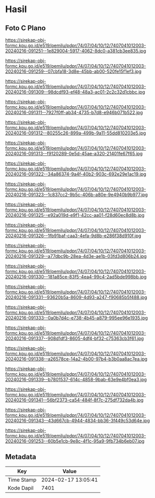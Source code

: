 # Hasil

## Foto C Plano

https://sirekap-obj-formc.kpu.go.id/e519/pemilu/pdpr/74/07/04/10/12/7407041012003-20240216-091251--1e829004-5917-4062-8dc0-a381cb3ee835.jpg

https://sirekap-obj-formc.kpu.go.id/e519/pemilu/pdpr/74/07/04/10/12/7407041012003-20240216-091259--07cbfa18-3d8e-45bb-ab00-520fe15f1ef3.jpg

https://sirekap-obj-formc.kpu.go.id/e519/pemilu/pdpr/74/07/04/10/12/7407041012003-20240216-091309--98dcdf93-ef48-48a3-ac01-2c2c32d1cbbc.jpg

https://sirekap-obj-formc.kpu.go.id/e519/pemilu/pdpr/74/07/04/10/12/7407041012003-20240216-091311--7927f0ff-ab34-4735-b7d8-e946b071b522.jpg

https://sirekap-obj-formc.kpu.go.id/e519/pemilu/pdpr/74/07/04/10/12/7407041012003-20240216-091312--80255c26-899a-499b-9a11-55dd810203e5.jpg

https://sirekap-obj-formc.kpu.go.id/e519/pemilu/pdpr/74/07/04/10/12/7407041012003-20240216-091313--f9120289-0e5d-45ae-a320-21401fe67f65.jpg

https://sirekap-obj-formc.kpu.go.id/e519/pemilu/pdpr/74/07/04/10/12/7407041012003-20240216-091322--34a86374-9a4f-40b2-903c-692e29e1ac19.jpg

https://sirekap-obj-formc.kpu.go.id/e519/pemilu/pdpr/74/07/04/10/12/7407041012003-20240216-091323--1c837cc2-9b5c-406b-a80e-9e4940b9b977.jpg

https://sirekap-obj-formc.kpu.go.id/e519/pemilu/pdpr/74/07/04/10/12/7407041012003-20240216-091325--e92a019d-e9f1-42cc-aa01-f28d60ec8d8b.jpg

https://sirekap-obj-formc.kpu.go.id/e519/pemilu/pdpr/74/07/04/10/12/7407041012003-20240216-091326--1fb91baf-caa3-4efa-9d8b-e286f38d910f.jpg

https://sirekap-obj-formc.kpu.go.id/e519/pemilu/pdpr/74/07/04/10/12/7407041012003-20240216-091329--a77dbc9b-28ea-4d3e-ae1b-03fd3d806b24.jpg

https://sirekap-obj-formc.kpu.go.id/e519/pemilu/pdpr/74/07/04/10/12/7407041012003-20240216-091330--181a85ce-83f5-4ea4-99c4-2ad5bde998bb.jpg

https://sirekap-obj-formc.kpu.go.id/e519/pemilu/pdpr/74/07/04/10/12/7407041012003-20240216-091331--93620b5a-8609-4d93-a247-f90685b5f488.jpg

https://sirekap-obj-formc.kpu.go.id/e519/pemilu/pdpr/74/07/04/10/12/7407041012003-20240216-091333--0a0b7d4c-e738-4b45-a879-995ee96e1935.jpg

https://sirekap-obj-formc.kpu.go.id/e519/pemilu/pdpr/74/07/04/10/12/7407041012003-20240216-091337--908d1df3-8605-4df4-bf32-c75363cb3f61.jpg

https://sirekap-obj-formc.kpu.go.id/e519/pemilu/pdpr/74/07/04/10/12/7407041012003-20240216-091338--a26578ce-14a2-4b00-97b4-b3b0aa8ac7ea.jpg

https://sirekap-obj-formc.kpu.go.id/e519/pemilu/pdpr/74/07/04/10/12/7407041012003-20240216-091339--b7801537-614c-4858-9bab-63e9e4bf0ea3.jpg

https://sirekap-obj-formc.kpu.go.id/e519/pemilu/pdpr/74/07/04/10/12/7407041012003-20240216-091341--56bf2373-ca54-484f-8f7c-275df732da4b.jpg

https://sirekap-obj-formc.kpu.go.id/e519/pemilu/pdpr/74/07/04/10/12/7407041012003-20240216-091343--43d667cb-4944-4834-bb36-3f449c53d64e.jpg

https://sirekap-obj-formc.kpu.go.id/e519/pemilu/pdpr/74/07/04/10/12/7407041012003-20240216-091253--60b5e1cb-9e8c-4f1c-95a9-9fb734b6eb07.jpg


## Metadata

| Key        | Value               |
| ---------- | ------------------- |
| Time Stamp | 2024-02-17 13:05:41 |
| Kode Dapil | 7401                |



